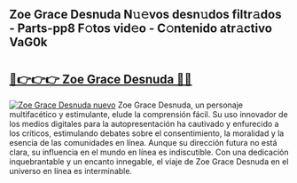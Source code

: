 ## Zoe Grace Desnuda N𝚞𝚎vos desn𝚞dos filtr𝚊dos - Parts-pp8 F𝚘tos vid𝚎o - C𝚘ntenido atr𝚊ctivo VaG0k

# <h2><a href="http://mb0i2w.tromn.icu/?c=Zoe+Grace+Desnuda">🔗👉👉👉 Zoe Grace Desnuda 🔗🔗</a></h2>

[![Zoe Grace Desnuda nuevo](https://i.imgur.com/pEAQMta.gif)](http://mb0i2w.tromn.icu/?c=Zoe+Grace+Desnuda)
Zoe Grace Desnuda, un personaje multifacético y estimulante, elude la comprensión fácil. Su uso innovador de los medios digitales para la autopresentación ha cautivado y enfurecido a los críticos, estimulando debates sobre el consentimiento, la moralidad y la esencia de las comunidades en línea. Aunque su dirección futura no está clara, su influencia en el mundo en línea es indiscutible. Con una dedicación inquebrantable y un encanto innegable, el viaje de Zoe Grace Desnuda en el universo en línea es interminable.

